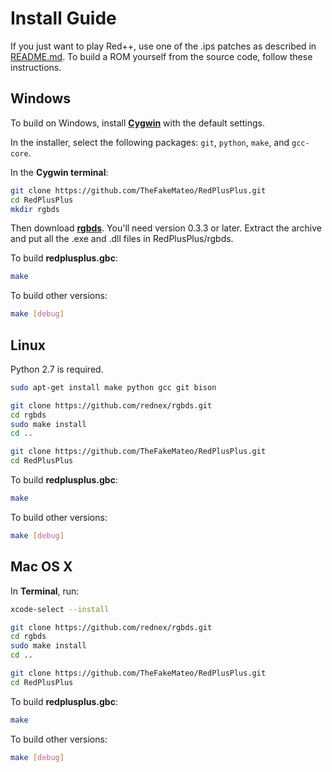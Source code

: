 # Install Guide

If you just want to play Red++, use one of the .ips patches as described in [README.md](README.md). To build a ROM yourself from the source code, follow these instructions.


## Windows

To build on Windows, install [**Cygwin**](http://cygwin.com/install.html) with the default settings.

In the installer, select the following packages: `git`, `python`, `make`, and `gcc-core`.

In the **Cygwin terminal**:

```bash
git clone https://github.com/TheFakeMateo/RedPlusPlus.git
cd RedPlusPlus
mkdir rgbds
```

Then download [**rgbds**](https://github.com/bentley/rgbds/). You'll need version 0.3.3 or later. Extract the archive and put all the .exe and .dll files in RedPlusPlus/rgbds.

To build **redplusplus.gbc**:

```bash
make
```

To build other versions:

```bash
make [debug]
```


## Linux

Python 2.7 is required.

```bash
sudo apt-get install make python gcc git bison

git clone https://github.com/rednex/rgbds.git
cd rgbds
sudo make install
cd ..

git clone https://github.com/TheFakeMateo/RedPlusPlus.git
cd RedPlusPlus
```

To build **redplusplus.gbc**:

```bash
make
```

To build other versions:

```bash
make [debug]
```


## Mac OS X

In **Terminal**, run:

```bash
xcode-select --install

git clone https://github.com/rednex/rgbds.git
cd rgbds
sudo make install
cd ..

git clone https://github.com/TheFakeMateo/RedPlusPlus.git
cd RedPlusPlus
```

To build **redplusplus.gbc**:

```bash
make
```

To build other versions:

```bash
make [debug]
```

